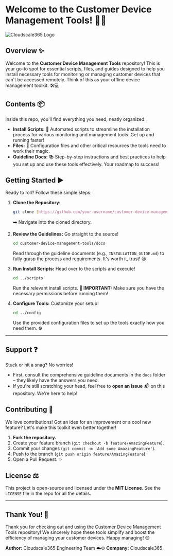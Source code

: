 # Welcome to the Customer Device Management Tools! 👋🔧

![Cloudscale365 Logo](https://cloudscale365.com/wp-content/uploads/cs365-logo.png)

## Overview ✨

Welcome to the **Customer Device Management Tools** repository! This is your go-to spot for essential scripts, files, and guides designed to help you install necessary tools for monitoring or managing customer devices that can't be accessed remotely. Think of this as your offline device management toolkit. 🛠️💻

## Contents 📦

Inside this repo, you'll find everything you need, neatly organized:

* **Install Scripts:** 🚀 Automated scripts to streamline the installation process for various monitoring and management tools. Get up and running faster!
* **Files:** 📂 Configuration files and other critical resources the tools need to work their magic.
* **Guideline Docs:** 📚 Step-by-step instructions and best practices to help you set up and use these tools effectively. Your roadmap to success!

## Getting Started ▶️

Ready to roll? Follow these simple steps:

1.  **Clone the Repository:**
    ```bash
    git clone [https://github.com/your-username/customer-device-management-tools.git](https://github.com/your-username/customer-device-management-tools.git)
    ```
    ➡️ Navigate into the cloned directory.

2.  **Review the Guidelines:**
    Go straight to the source!
    ```bash
    cd customer-device-management-tools/docs
    ```
    Read through the guideline documents (e.g., `INSTALLATION_GUIDE.md`) to fully grasp the process and requirements. It's worth it, trust! 😉

3.  **Run Install Scripts:**
    Head over to the scripts and execute!
    ```bash
    cd ../scripts
    ```
    Run the relevant install scripts. **🚨 IMPORTANT:** Make sure you have the necessary permissions before running them!

4.  **Configure Tools:**
    Customize your setup!
    ```bash
    cd ../config
    ```
    Use the provided configuration files to set up the tools exactly how you need them. ⚙️

---

## Support ❓

Stuck or hit a snag? No worries!

* First, consult the comprehensive guideline documents in the `docs` folder – they likely have the answers you need.
* If you're still scratching your head, feel free to **open an issue** 📬 on this repository. We're here to help!

## Contributing 🙏

We love contributions! Got an idea for an improvement or a cool new feature? Let's make this toolkit even better together!

1.  **Fork the repository.**
2.  Create your feature branch (`git checkout -b feature/AmazingFeature`).
3.  Commit your changes (`git commit -m 'Add some AmazingFeature'`).
4.  Push to the branch (`git push origin feature/AmazingFeature`).
5.  Open a Pull Request. ✨

## License ⚖️

This project is open-source and licensed under the **MIT License**. See the `LICENSE` file in the repo for all the details.

---

## Thank You! 🎉

Thank you for checking out and using the Customer Device Management Tools repository! We sincerely hope these tools simplify and boost the efficiency of managing your customer devices. Happy managing! 😊

**Author:** Cloudscale365 Engineering Team ☁️⚙️
**Company:** Cloudscale365
